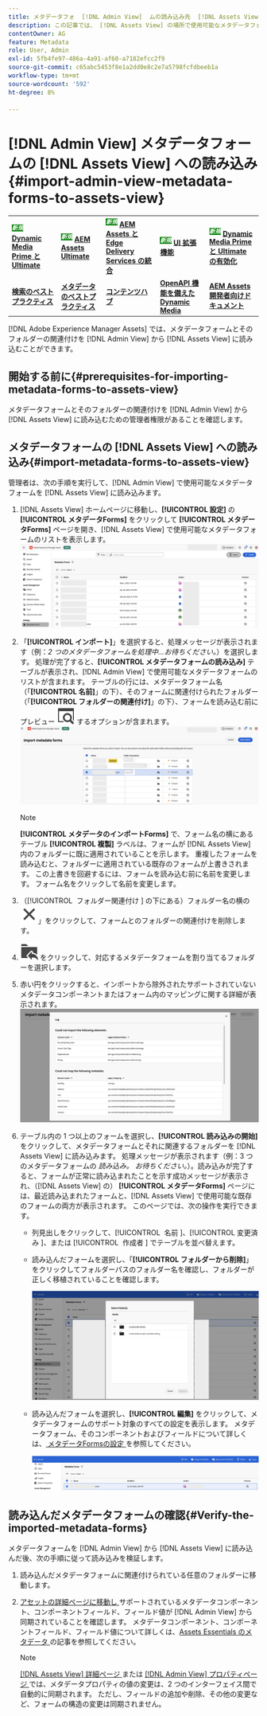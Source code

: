 ```yaml
---
title: メタデータフォ  [!DNL Admin View]  ムの読み込み先  [!DNL Assets View]
description: この記事では、 [!DNL Assets View] の場所で使用可能なメタデータフォームを読み込む方法  [!DNL Admin View]  ついて説明します。
contentOwner: AG
feature: Metadata
role: User, Admin
exl-id: 5fb4fe97-486a-4a91-af60-a7182efcc2f9
source-git-commit: c65abc5453f8e1a2dd0e8c2e7a5798fcfdbeeb1a
workflow-type: tm+mt
source-wordcount: '592'
ht-degree: 8%

---
```


# [!DNL Admin View] メタデータフォームの [!DNL Assets View] への読み込み {#import-admin-view-metadata-forms-to-assets-view}

<table>
    <tr>
        <td>
            <sup style= "background-color:#008000; color:#FFFFFF; font-weight:bold"><i>新規</i></sup> <a href="/help/assets/dynamic-media/dm-prime-ultimate.md"><b>Dynamic Media Prime と Ultimate</b></a>
        </td>
        <td>
            <sup style= "background-color:#008000; color:#FFFFFF; font-weight:bold"><i>新規</i></sup> <a href="/help/assets/assets-ultimate-overview.md"><b>AEM Assets Ultimate</b></a>
        </td>
        <td>
            <sup style= "background-color:#008000; color:#FFFFFF; font-weight:bold"><i>新規</i></sup> <a href="/help/assets/integrate-aem-assets-edge-delivery-services.md"><b>AEM Assets と Edge Delivery Services の統合</b></a>
        </td>
        <td>
            <sup style= "background-color:#008000; color:#FFFFFF; font-weight:bold"><i>新規</i></sup> <a href="/help/assets/aem-assets-view-ui-extensibility.md"><b>UI 拡張機能</b></a>
        </td>
          <td>
            <sup style= "background-color:#008000; color:#FFFFFF; font-weight:bold"><i>新規</i></sup> <a href="/help/assets/dynamic-media/enable-dynamic-media-prime-and-ultimate.md"><b>Dynamic Media Prime と Ultimate の有効化</b></a>
        </td>
    </tr>
    <tr>
        <td>
            <a href="/help/assets/search-best-practices.md"><b>検索のベストプラクティス</b></a>
        </td>
        <td>
            <a href="/help/assets/metadata-best-practices.md"><b>メタデータのベストプラクティス</b></a>
        </td>
        <td>
            <a href="/help/assets/product-overview.md"><b>コンテンツハブ</b></a>
        </td>
        <td>
            <a href="/help/assets/dynamic-media-open-apis-overview.md"><b>OpenAPI 機能を備えた Dynamic Media</b></a>
        </td>
        <td>
            <a href="https://developer.adobe.com/experience-cloud/experience-manager-apis/"><b>AEM Assets 開発者向けドキュメント</b></a>
        </td>
    </tr>
</table>

[!DNL Adobe Experience Manager Assets] では、メタデータフォームとそのフォルダーの関連付けを [!DNL Admin View] から [!DNL Assets View] に読み込むことができます。

## 開始する前に{#prerequisites-for-importing-metadata-forms-to-assets-view}

メタデータフォームとそのフォルダーの関連付けを [!DNL Admin View] から [!DNL Assets View] に読み込むための管理者権限があることを確認します。

## メタデータフォームの [!DNL Assets View] への読み込み{#import-metadata-forms-to-assets-view}

管理者は、次の手順を実行して、[!DNL Admin View] で使用可能なメタデータフォームを [!DNL Assets View] に読み込みます。

1. [!DNL Assets View] ホームページに移動し、**[!UICONTROL 設定]** の **[!UICONTROL メタデータForms]** をクリックして **[!UICONTROL メタデータForms]** ページを開き、[!DNL Assets View] で使用可能なメタデータフォームのリストを表示します。
   ![ メタデータフォームページ ](/help/assets/assets/metadata-forms-page.png)
1. 「**[!UICONTROL インポート]**」を選択すると、処理メッセージが表示されます（例：*2 つのメタデータフォームを処理中…お待ちください。*）を選択します。 処理が完了すると、**[!UICONTROL メタデータフォームの読み込み]** テーブルが表示され、[!DNL Admin View] で使用可能なメタデータフォームのリストが含まれます。 テーブルの行には、メタデータフォーム名（「**[!UICONTROL 名前]**」の下）、そのフォームに関連付けられたフォルダー（「**[!UICONTROL フォルダーの関連付け]**」の下）、フォームを読み込む前にプレビュー ![ プレビュー ](/help/assets/assets/Preview.svg) するオプションが含まれます。
   ![ メタデータFormsの読み込みページ ](/help/assets/assets/import-metadata-forms-page.png)

   >[!NOTE]
   > 
   > **[!UICONTROL メタデータのインポートForms]** で、フォーム名の横にあるテーブル **[!UICONTROL 複製]** ラベルは、フォームが [!DNL Assets View] 内のフォルダーに既に適用されていることを示します。 重複したフォームを読み込むと、フォルダーに適用されている既存のフォームが上書きされます。 この上書きを回避するには、フォームを読み込む前に名前を変更します。 フォーム名をクリックして名前を変更します。

1. （[!UICONTROL &#x200B; フォルダー関連付け &#x200B;] の下にある）フォルダー名の横の ![ フォルダーを選択 ](/help/assets/assets/x.svg)」をクリックして、フォームとのフォルダーの関連付けを削除します。
1. ![ フォルダーを選択 ](/help/assets/assets/add-to-folder.svg) をクリックして、対応するメタデータフォームを割り当てるフォルダーを選択します。
1. 赤い円をクリックすると、インポートから除外されたサポートされていないメタデータコンポーネントまたはフォーム内のマッピングに関する詳細が表示されます。
   ![ メタデータFormsの読み込みページ ](/help/assets/assets/unsupported-import-elements.png)
1. テーブル内の 1 つ以上のフォームを選択し、**[!UICONTROL 読み込みの開始]** をクリックして、メタデータフォームとそれに関連するフォルダーを [!DNL Assets View] に読み込みます。 処理メッセージが表示されます（例：3 つのメタデータフォームの *読み込み。 お待ちください。*）。読み込みが完了すると、フォームが正常に読み込まれたことを示す成功メッセージが表示され、（[!DNL Assets View] の） **[!UICONTROL メタデータForms]** ページには、最近読み込まれたフォームと、[!DNL Assets View] で使用可能な既存のフォームの両方が表示されます。 このページでは、次の操作を実行できます。
   * 列見出しをクリックして、[!UICONTROL &#x200B; 名前 &#x200B;]、[!UICONTROL &#x200B; 変更済み &#x200B;]、または [!UICONTROL &#x200B; 作成者 &#x200B;] でテーブルを並べ替えます。
   * 読み込んだフォームを選択し、「**[!UICONTROL フォルダーから削除]**」をクリックしてフォルダーパスのフォルダー名を確認し、フォルダーが正しく移植されていることを確認します。

     ![ メタデータフォームページの確認 ](/help/assets/assets/confirm-ported-folder.png)
   * 読み込んだフォームを選択し、**[!UICONTROL 編集]** をクリックして、メタデータフォームのサポート対象のすべての設定を表示します。 メタデータフォーム、そのコンポーネントおよびフィールドについて詳しくは、[ メタデータFormsの設定 ](https://experienceleague.adobe.com/en/docs/experience-manager-assets-essentials/help/metadata#metadata-forms) を参照してください。

     ![ メタデータフォームページの確認 ](/help/assets/assets/verify-metadata-forms-page.png)

## 読み込んだメタデータフォームの確認{#Verify-the-imported-metadata-forms}

メタデータフォームを [!DNL Admin View] から [!DNL Assets View] に読み込んだ後、次の手順に従って読み込みを検証します。

1. 読み込んだメタデータフォームに関連付けられている任意のフォルダーに移動します。
1. [ アセットの詳細ページに移動し ](/help/assets/navigate-assets-view.md#preview-assets) サポートされているメタデータコンポーネント、コンポーネントフィールド、フィールド値が [!DNL Admin View] から同期されていることを確認します。 メタデータコンポーネント、コンポーネントフィールド、フィールド値について詳しくは、[Assets Essentials のメタデータ ](https://experienceleague.adobe.com/en/docs/experience-manager-assets-essentials/help/metadata) の記事を参照してください。

   >[!NOTE]
   >
   > [[!DNL Assets View]  詳細ページ ](https://experienceleague.adobe.com/en/docs/experience-manager-cloud-service/content/assets/assets-view/metadata-assets-view#metadata-forms) または [[!DNL Admin View]  プロパティページ ](https://experienceleague.adobe.com/en/docs/experience-manager-65/content/assets/administer/metadata-schemas) では、メタデータプロパティの値の変更は、2 つのインターフェイス間で自動的に同期されます。 ただし、フィールドの追加や削除、その他の変更など、フォームの構造の変更は同期されません。
